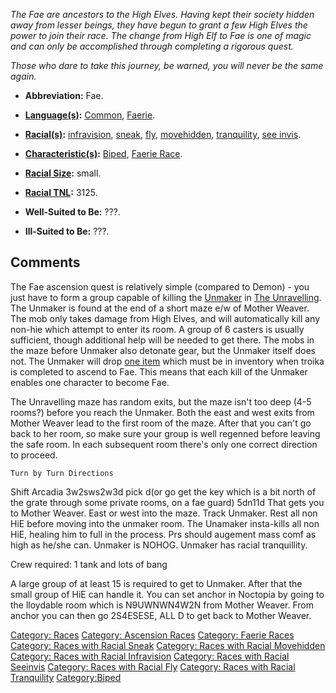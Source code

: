 *The Fae are ancestors to the High Elves. Having kept their society
hidden away from lesser beings, they have begun to grant a few High
Elves the power to join their race. The change from High Elf to Fae is
one of magic and can only be accomplished through completing a rigorous
quest.*

*Those who dare to take this journey, be warned, you will never be the
same again.*

-   **Abbreviation:** Fae.

<!-- -->

-   **[Language(s)](:Category:_Languages.md "wikilink"):**
    [Common](Common_Language.md "wikilink"),
    [Faerie](Faerie_Language.md "wikilink").

<!-- -->

-   **[Racial(s)](:Category:_Racials.md "wikilink"):**
    [infravision](Racial_Infravision.md "wikilink"),
    [sneak](Racial_Sneak.md "wikilink"),
    [fly](Racial_Fly.md "wikilink"),
    [movehidden](Racial_Movehidden.md "wikilink"),
    [tranquility](Racial_Tranquility.md "wikilink"), [see
    invis](Racial_Seeinvis.md "wikilink").

<!-- -->

-   **[Characteristic(s)](:Category:_Characteristics.md "wikilink"):**
    [Biped](:Category:Biped.md "wikilink"), [Faerie
    Race](:Category:Faerie_Races.md "wikilink").

<!-- -->

-   **[Racial Size](Racial_Size.md "wikilink"):** small.

<!-- -->

-   **[Racial TNL](Racial_TNL.md "wikilink"):** 3125.

<!-- -->

-   **Well-Suited to Be:** ???.

<!-- -->

-   **Ill-Suited to Be:** ???.

## Comments

The Fae ascension quest is relatively simple (compared to Demon) - you
just have to form a group capable of killing the
[Unmaker](Unmaker "wikilink") in [The
Unravelling](:Category:Unravelling.md "wikilink"). The Unmaker is found
at the end of a short maze e/w of Mother Weaver. The mob only takes
damage from High Elves, and will automatically kill any non-hie which
attempt to enter its room. A group of 6 casters is usually sufficient,
though additional help will be needed to get there. The mobs in the maze
before Unmaker also detonate gear, but the Unmaker itself does not. The
Unmaker will drop [one item](Faerie_Essence.md "wikilink") which must be
in inventory when troika is completed to ascend to Fae. This means that
each kill of the Unmaker enables one character to become Fae.

The Unravelling maze has random exits, but the maze isn't too deep (4-5
rooms?) before you reach the Unmaker. Both the east and west exits from
Mother Weaver lead to the first room of the maze. After that you can't
go back to her room, so make sure your group is well regenned before
leaving the safe room. In each subsequent room there's only one correct
direction to proceed.

`Turn by Turn Directions `

Shift Arcadia 3w2sws2w3d pick d(or go get the key which is a bit north
of the grate through some private rooms, on a fae guard) 5dn11d That
gets you to Mother Weaver. East or west into the maze. Track Unmaker.
Rest all non HiE before moving into the unmaker room. The Unamaker
insta-kills all non HiE, healing him to full in the process. Prs should
augement mass comf as high as he/she can. Unmaker is NOHOG. Unmaker has
racial tranquillity.

Crew required: 1 tank and lots of bang

A large group of at least 15 is required to get to Unmaker. After that
the small group of HiE can handle it. You can set anchor in Noctopia by
going to the lloydable room which is N9UWNWN4W2N from Mother Weaver.
From anchor you can then go 2S4ESESE, ALL D to get back to Mother
Weaver.

[Category: Races](Category:_Races "wikilink") [Category: Ascension
Races](Category:_Ascension_Races "wikilink") [Category: Faerie
Races](Category:_Faerie_Races "wikilink") [Category: Races with Racial
Sneak](Category:_Races_with_Racial_Sneak "wikilink") [Category: Races
with Racial
Movehidden](Category:_Races_with_Racial_Movehidden "wikilink")
[Category: Races with Racial
Infravision](Category:_Races_with_Racial_Infravision "wikilink")
[Category: Races with Racial
Seeinvis](Category:_Races_with_Racial_Seeinvis "wikilink") [Category:
Races with Racial Fly](Category:_Races_with_Racial_Fly "wikilink")
[Category: Races with Racial
Tranquility](Category:_Races_with_Racial_Tranquility "wikilink")
[Category:Biped](Category:Biped "wikilink")

